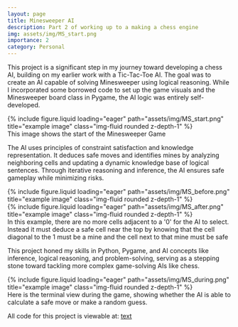 ```yaml
---
layout: page
title: Minesweeper AI
description: Part 2 of working up to a making a chess engine
img: assets/img/MS_start.png
importance: 2
category: Personal
---
```


This project is a significant step in my journey toward developing a chess AI, building on my earlier work with a Tic-Tac-Toe AI. The goal was to create an AI capable of solving Minesweeper using logical reasoning. While I incorporated some borrowed code to set up the game visuals and the Minesweeper board class in Pygame, the AI logic was entirely self-developed.

<div class="row">
    <div class="col-sm mt-3 mt-md-0">
        {% include figure.liquid loading="eager" path="assets/img/MS_start.png" title="example image" class="img-fluid rounded z-depth-1" %}
    </div>
</div>
<div class="caption">
    This image shows the start of the Minesweeper Game 
</div>

The AI uses principles of constraint satisfaction and knowledge representation. It deduces safe moves and identifies mines by analyzing neighboring cells and updating a dynamic knowledge base of logical sentences. Through iterative reasoning and inference, the AI ensures safe gameplay while minimizing risks.

<div class="row justify-content-sm-center">
    <div class="col">
        {% include figure.liquid loading="eager" path="assets/img/MS_before.png" title="example image" class="img-fluid rounded z-depth-1" %}
    </div>
    <div class="col">
        {% include figure.liquid loading="eager" path="assets/img/MS_after.png" title="example image" class="img-fluid rounded z-depth-1" %}
    </div>
<div class="caption">
    In this example, there are no more cells adjacent to a '0' for the AI to select. Instead it must deduce a safe cell near the top by knowing that the cell diagonal to the 1 must be a mine and the cell next to that mine must be safe
</div>

This project honed my skills in Python, Pygame, and AI concepts like inference, logical reasoning, and problem-solving, serving as a stepping stone toward tackling more complex game-solving AIs like chess.

<div class="row">
    <div class="col-sm mt-3 mt-md-0">
        {% include figure.liquid loading="eager" path="assets/img/MS_during.png" title="example image" class="img-fluid rounded z-depth-1" %}
    </div>
</div>
<div class="caption">
    Here is the terminal view during the game, showing whether the AI is able to calculate a safe move or make a random guess.
</div>

All code for this project is viewable at: [text](https://github.com/ImaanSidhu3/TicTacToe)
